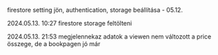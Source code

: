 firestore setting jön, authentication, storage beállítása - 05.12. 


2024.05.13. 10:27
firestore storage feltölteni

2024.05.13. 21:53
megjelennekaz adatok
a viewen nem változott a price összege, de a bookpagen jó már